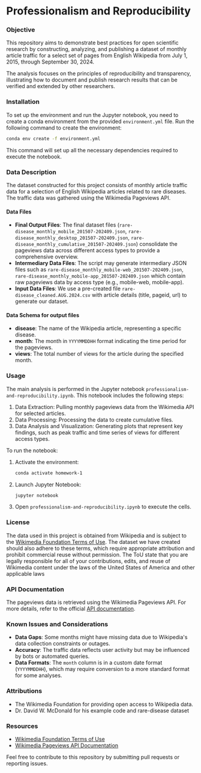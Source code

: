 
# Professionalism and Reproducibility

### Objective
This repository aims to demonstrate best practices for open scientific research by constructing, analyzing, and publishing a dataset of monthly article traffic for a select set of pages from English Wikipedia from July 1, 2015, through September 30, 2024.

The analysis focuses on the principles of reproducibility and transparency, illustrating how to document and publish research results that can be verified and extended by other researchers.

### Installation

To set up the environment and run the Jupyter notebook, you need to create a conda environment from the provided `environment.yml` file. Run the following command to create the environment:

```sh
conda env create -f environment.yml
```

This command will set up all the necessary dependencies required to execute the notebook.

### Data Description

The dataset constructed for this project consists of monthly article traffic data for a selection of English Wikipedia articles related to rare diseases. The traffic data was gathered using the Wikimedia Pageviews API.

#### Data Files
- **Final Output Files**: The final dataset files (`rare-disease_monthly_mobile_201507-202409.json`, `rare-disease_monthly_desktop_201507-202409.json`, `rare-disease_monthly_cumulative_201507-202409.json`) consolidate the pageviews data across different access types to provide a comprehensive overview. 
- **Intermediary Data Files**: The script may generate intermediary JSON files such as `rare-disease_monthly_mobile-web_201507-202409.json`, `rare-disease_monthly_mobile-app_201507-202409.json` which contain raw pageviews data by access type (e.g., mobile-web, mobile-app).
- **Input Data Files**: We use a pre-created file `rare-disease_cleaned.AUG.2024.csv` with article details (title, pageid, url) to generate our dataset.


#### Data Schema for output files
- **disease**: The name of the Wikipedia article, representing a specific disease.
- **month**: The month in `YYYYMMDDHH` format indicating the time period for the pageviews.
- **views**: The total number of views for the article during the specified month.

### Usage

The main analysis is performed in the Jupyter notebook `professionalism-and-reproducibility.ipynb`. This notebook includes the following steps:
1. Data Extraction: Pulling monthly pageviews data from the Wikimedia API for selected articles.
2. Data Processing: Processing the data to create cumulative files.
3. Data Analysis and Visualization: Generating plots that represent key findings, such as peak traffic and time series of views for different access types.

To run the notebook:
1. Activate the environment:
   ```sh
   conda activate homework-1
   ```
2. Launch Jupyter Notebook:
   ```sh
   jupyter notebook
   ```
3. Open `professionalism-and-reproducibility.ipynb` to execute the cells.

### License

The data used in this project is obtained from Wikipedia and is subject to the [Wikimedia Foundation Terms of Use](https://foundation.wikimedia.org/wiki/Policy:Terms_of_Use). The dataset we have created should also adhere to these terms, which require appropriate attribution and prohibit commercial reuse without permission. The ToU state that you are legally responsible for all 
of your contributions, edits, and reuse of Wikimedia content under the laws of the United States of America and other applicable laws

### API Documentation

The pageviews data is retrieved using the Wikimedia Pageviews API. For more details, refer to the official [API documentation](https://doc.wikimedia.org/generated-data-platform/aqs/analytics-api/).

### Known Issues and Considerations
- **Data Gaps**: Some months might have missing data due to Wikipedia's data collection constraints or outages.
- **Accuracy**: The traffic data reflects user activity but may be influenced by bots or automated queries.
- **Data Formats**: The `month` column is in a custom date format (`YYYYMMDDHH`), which may require conversion to a more standard format for some analyses.

### Attributions
- The Wikimedia Foundation for providing open access to Wikipedia data.
- Dr. David W. McDonald for his example code and rare-disease dataset

### Resources
- [Wikimedia Foundation Terms of Use](https://foundation.wikimedia.org/wiki/Policy:Terms_of_Use)
- [Wikimedia Pageviews API Documentation](https://doc.wikimedia.org/generated-data-platform/aqs/analytics-api/)

Feel free to contribute to this repository by submitting pull requests or reporting issues.


